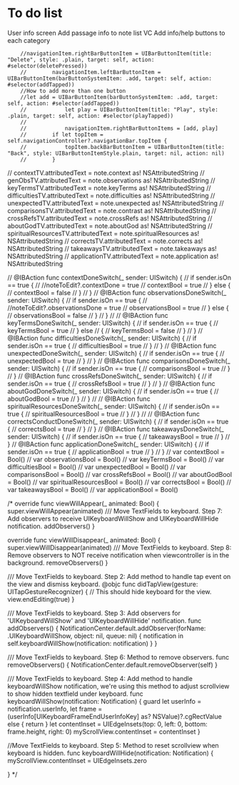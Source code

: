 #  To do list
User info screen
Add passage info to note list VC
Add info/help buttons to each category


        //navigationItem.rightBarButtonItem = UIBarButtonItem(title: "Delete", style: .plain, target: self, action: #selector(deletePressed))
        //        navigationItem.leftBarButtonItem = UIBarButtonItem(barButtonSystemItem: .add, target: self, action: #selector(addTapped))
        //How to add more than one button
        //let add = UIBarButtonItem(barButtonSystemItem: .add, target: self, action: #selector(addTapped))
        //            let play = UIBarButtonItem(title: "Play", style: .plain, target: self, action: #selector(playTapped))
        //
        //            navigationItem.rightBarButtonItems = [add, play]
        //        if let topItem = self.navigationController?.navigationBar.topItem {
        //            topItem.backBarButtonItem = UIBarButtonItem(title: "Back", style: UIBarButtonItemStyle.plain, target: nil, action: nil)
        //        }
//            contextTV.attributedText = note.context as! NSAttributedString
//            genObsTV.attributedText = note.observations as! NSAttributedString
//            keyTermsTV.attributedText = note.keyTerms as! NSAttributedString
//            difficultiesTV.attributedText = note.difficulties as! NSAttributedString
//            unexpectedTV.attributedText = note.unexpected as! NSAttributedString
//            comparisonsTV.attributedText = note.contrast as! NSAttributedString
//            crossRefsTV.attributedText = note.crossRefs as! NSAttributedString
//            aboutGodTV.attributedText = note.aboutGod as! NSAttributedString
//            spiritualResourcesTV.attributedText = note.spiritualResources as! NSAttributedString
//            correctsTV.attributedText = note.corrects as! NSAttributedString
//            takeawaysTV.attributedText = note.takeaways as! NSAttributedString
//            applicationTV.attributedText = note.application as! NSAttributedString

//    @IBAction func contextDoneSwitch(_ sender: UISwitch) {
//        if sender.isOn == true {
//            //noteToEdit?.contextDone = true
//            contextBool = true
//        } else {
//            contextBool = false
//        }
//    }
//    @IBAction func observationsDoneSwitch(_ sender: UISwitch) {
//        if sender.isOn == true {
//            //noteToEdit?.observationsDone = true
//            observationsBool = true
//        } else {
//            observationsBool = false
//        }
//    }
//
//     @IBAction func keyTermsDoneSwitch(_ sender: UISwitch) {
//     if sender.isOn == true {
//     keyTermsBool = true
//     } else
//     {
//        keyTermsBool = false
//        }
//     }
//     @IBAction func difficultiesDoneSwitch(_ sender: UISwitch) {
//     if sender.isOn == true {
//     difficultiesBool = true
//     }
//     }
//     @IBAction func unexpectedDoneSwitch(_ sender: UISwitch) {
//     if sender.isOn == true {
//     unexpectedBool = true
//     }
//     }
//     @IBAction func comparisonsDoneSwitch(_ sender: UISwitch) {
//     if sender.isOn == true {
//     comparisonsBool = true
//     }
//     }
//     @IBAction func crossRefsDoneSwitch(_ sender: UISwitch) {
//     if sender.isOn == true {
//     crossRefsBool = true
//     }
//     }
//     @IBAction func aboutGodDoneSwitch(_ sender: UISwitch) {
//     if sender.isOn == true {
//     aboutGodBool = true
//     }
//     }
//
//    @IBAction func spiritualResourcesDoneSwitch(_ sender: UISwitch) {
//    if sender.isOn == true {
//    spiritualResourcesBool = true
//    }
//    }
//
//     @IBAction func correctsConductDoneSwitch(_ sender: UISwitch) {
//     if sender.isOn == true {
//     correctsBool = true
//     }
//     }
//     @IBAction func takeawaysDoneSwitch(_ sender: UISwitch) {
//     if sender.isOn == true {
//     takeawaysBool = true
//     }
//     }
//     @IBAction func applicationDoneSwitch(_ sender: UISwitch) {
//     if sender.isOn == true {
//     applicationBool = true
//     }
//     }
//    var contextBool = Bool()
//    var observationsBool = Bool()
//    var keyTermsBool = Bool()
//    var difficultiesBool = Bool()
//    var unexpectedBool = Bool()
//    var comparisonsBool = Bool()
//    var crossRefsBool = Bool()
//    var aboutGodBool = Bool()
//    var spiritualResourcesBool = Bool()
//    var correctsBool = Bool()
//    var takeawaysBool = Bool()
//    var applicationBool = Bool()

/*
override func viewWillAppear(_ animated: Bool) {
super.viewWillAppear(animated)
/// Move TextFields to keyboard. Step 7: Add observers to receive UIKeyboardWillShow and UIKeyboardWillHide notification.
addObservers()
}

override func viewWillDisappear(_ animated: Bool) {
super.viewWillDisappear(animated)
/// Move TextFields to keyboard. Step 8: Remove observers to NOT receive notification when viewcontroller is in the background.
removeObservers()
}

/// Move TextFields to keyboard. Step 2: Add method to handle tap event on the view and dismiss keyboard.
@objc func didTapView(gesture: UITapGestureRecognizer) {
// This should hide keyboard for the view.
view.endEditing(true)
}

/// Move TextFields to keyboard. Step 3: Add observers for 'UIKeyboardWillShow' and 'UIKeyboardWillHide' notification.
func addObservers() {
NotificationCenter.default.addObserver(forName: .UIKeyboardWillShow, object: nil, queue: nil) {
notification in
self.keyboardWillShow(notification: notification)
}
}

/// Move TextFields to keyboard. Step 6: Method to remove observers.
func removeObservers() {
NotificationCenter.default.removeObserver(self)
}

/// Move TextFields to keyboard. Step 4: Add method to handle keyboardWillShow notification, we're using this method to adjust scrollview to show hidden textfield under keyboard.
func keyboardWillShow(notification: Notification) {
guard let userInfo = notification.userInfo,
let frame = (userInfo[UIKeyboardFrameEndUserInfoKey] as? NSValue)?.cgRectValue else {
return
}
let contentInset = UIEdgeInsets(top: 0, left: 0, bottom: frame.height, right: 0)
myScrollView.contentInset = contentInset
}

//Move TextFields to keyboard. Step 5: Method to reset scrollview when keyboard is hidden.
func keyboardWillHide(notification: Notification) {
myScrollView.contentInset = UIEdgeInsets.zero

}
*/

